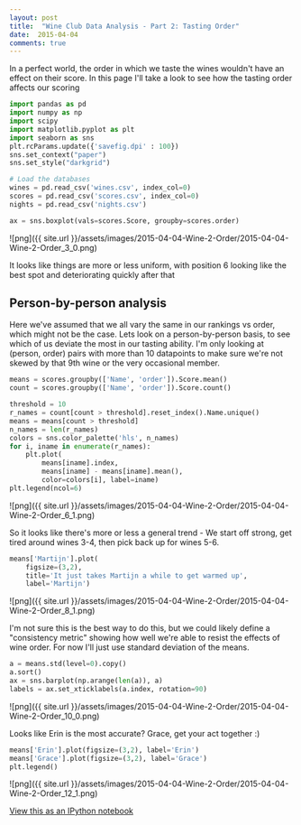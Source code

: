 ```yaml
---
layout: post 
title:  "Wine Club Data Analysis - Part 2: Tasting Order" 
date:  2015-04-04 
comments: true
---
```

In a perfect world, the order in which we taste the wines wouldn't have an effect on their score. In this page I'll take a look to see how the tasting order affects our scoring

```python
import pandas as pd
import numpy as np
import scipy
import matplotlib.pyplot as plt
import seaborn as sns
plt.rcParams.update({'savefig.dpi' : 100})
sns.set_context("paper")
sns.set_style("darkgrid")

# Load the databases
wines = pd.read_csv('wines.csv', index_col=0)
scores = pd.read_csv('scores.csv', index_col=0)
nights = pd.read_csv('nights.csv')
```


```python
ax = sns.boxplot(vals=scores.Score, groupby=scores.order)
```
![png]({{ site.url }}/assets/images/2015-04-04-Wine-2-Order/2015-04-04-Wine-2-Order_3_0.png)

It looks like things are more or less uniform, with position 6 looking like the best spot and deteriorating quickly after that
## Person-by-person analysis
Here we've assumed that we all vary the same in our rankings vs order, which might not be the case. Lets look on a person-by-person basis, to see which of us deviate the most in our tasting ability. I'm only looking at (person, order) pairs with more than 10 datapoints to make sure we're not skewed by that 9th wine or the very occasional member.

```python
means = scores.groupby(['Name', 'order']).Score.mean()
count = scores.groupby(['Name', 'order']).Score.count()

threshold = 10
r_names = count[count > threshold].reset_index().Name.unique()
means = means[count > threshold]
n_names = len(r_names)
colors = sns.color_palette('hls', n_names)
for i, iname in enumerate(r_names):
    plt.plot(
        means[iname].index,
        means[iname] - means[iname].mean(),
        color=colors[i], label=iname)
plt.legend(ncol=6)
```
![png]({{ site.url }}/assets/images/2015-04-04-Wine-2-Order/2015-04-04-Wine-2-Order_6_1.png)

So it looks like there's more or less a general trend - We start off strong, get tired around wines 3-4, then pick back up for wines 5-6.

```python
means['Martijn'].plot(
    figsize=(3,2),
    title='It just takes Martijn a while to get warmed up',
    label='Martijn')
```
![png]({{ site.url }}/assets/images/2015-04-04-Wine-2-Order/2015-04-04-Wine-2-Order_8_1.png)

I'm not sure this is the best way to do this, but we could likely define a "consistency metric" showing how well we're able to resist the effects of wine order. For now I'll just use standard deviation of the means.

```python
a = means.std(level=0).copy()
a.sort()
ax = sns.barplot(np.arange(len(a)), a)
labels = ax.set_xticklabels(a.index, rotation=90)
```
![png]({{ site.url }}/assets/images/2015-04-04-Wine-2-Order/2015-04-04-Wine-2-Order_10_0.png)

Looks like Erin is the most accurate? Grace, get your act together :)

```python
means['Erin'].plot(figsize=(3,2), label='Erin')
means['Grace'].plot(figsize=(3,2), label='Grace')
plt.legend()
```
![png]({{ site.url }}/assets/images/2015-04-04-Wine-2-Order/2015-04-04-Wine-2-Order_12_1.png)


[View this as an IPython notebook](http://nbviewer.ipython.org/url/pstjohn.github.io/notebooks/2015-04-04-Wine-2-Order.ipynb)
